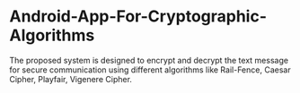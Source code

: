 # Android-App-For-Cryptographic-Algorithms
The proposed system is designed to encrypt and decrypt the text message for secure communication using different algorithms like Rail-Fence, Caesar Cipher, Playfair, Vigenere Cipher.
